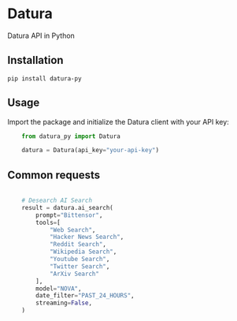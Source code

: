 # Datura


Datura API in Python


## Installation

`pip install datura-py`

## Usage

Import the package and initialize the Datura client with your API key:

```python
    from datura_py import Datura

    datura = Datura(api_key="your-api-key")
```

## Common requests

```python
    
    # Desearch AI Search
    result = datura.ai_search(
        prompt="Bittensor",
        tools=[
            "Web Search",
            "Hacker News Search",
            "Reddit Search",
            "Wikipedia Search",
            "Youtube Search",
            "Twitter Search",
            "ArXiv Search"
        ],
        model="NOVA",
        date_filter="PAST_24_HOURS",
        streaming=False,
    )

```